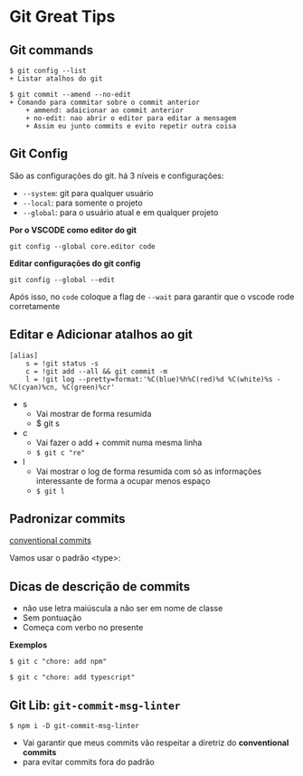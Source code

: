 # Git Great Tips

## Git commands

```
$ git config --list
+ Listar atalhos do git

$ git commit --amend --no-edit
+ Comando para commitar sobre o commit anterior
	+ ammend: adaicionar ao commit anterior
	+ no-edit: nao abrir o editor para editar a mensagem
	+ Assim eu junto commits e evito repetir outra coisa
```



## Git Config

São as configurações do git. há 3 níveis e configurações:

+ `--system`: git para qualquer usuário
+ `--local`: para somente o projeto
+ `--global`: para o usuário atual e em qualquer projeto

**Por o VSCODE como editor do git**

```
git config --global core.editor code
```

**Editar configurações do git config**

```
git config --global --edit
```

Após isso, no `code` coloque a flag de `--wait` para garantir que o vscode rode corretamente



## Editar e Adicionar atalhos ao git

```
[alias]
	s = !git status -s
	c = !git add --all && git commit -m 
	l = !git log --pretty=format:'%C(blue)%h%C(red)%d %C(white)%s - %C(cyan)%cn, %C(green)%cr'
```

+ s
  + Vai mostrar de forma resumida
  + $ git s
+ c
  + Vai fazer o add + commit numa mesma linha
  + `$ git c "re"`
+ l
  + Vai mostrar o log de forma resumida com só as informações interessante de forma a ocupar menos espaço
  + `$ git l`

## Padronizar commits

[conventional commits](https://www.conventionalcommits.org/en/v1.0.0/)

Vamos usar o padrão  \<type\>: 

## Dicas de descrição de commits

+ não use letra maiúscula a não ser em nome de classe
+ Sem pontuação
+ Começa com verbo no presente

**Exemplos**

```
$ git c "chore: add npm"

$ git c "chore: add typescript"
```

## Git Lib: `git-commit-msg-linter`

```
$ npm i -D git-commit-msg-linter
```

+ Vai garantir que meus commits vão respeitar a diretriz do **conventional commits**
+ para evitar commits fora do padrão